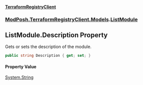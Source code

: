 #### [TerraformRegistryClient](index.md 'index')
### [ModPosh.TerraformRegistryClient.Models](ModPosh.TerraformRegistryClient.Models.md 'ModPosh.TerraformRegistryClient.Models').[ListModule](ModPosh.TerraformRegistryClient.Models.ListModule.md 'ModPosh.TerraformRegistryClient.Models.ListModule')

## ListModule.Description Property

Gets or sets the description of the module.

```csharp
public string Description { get; set; }
```

#### Property Value
[System.String](https://docs.microsoft.com/en-us/dotnet/api/System.String 'System.String')